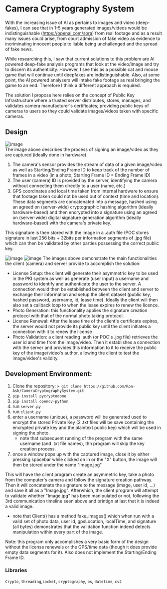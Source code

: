 # Camera Cryptography System
With the increasing issue of AI as pertains to images and video (deep-fakes), I can see that in 1-5 years generated images/videos would be indistinguishable (https://openai.com/sora) from real footage and as a result many issues could arise, from court admission of fake video as evidence to incriminating innocent people to liable being unchallenged and the spread of fake news.

While researching this, I saw that current solutions to this problem are AI powered deep-fake analysis programs that look at the video/image and try to discern its authenticity. However, I see this as a possible cat and mouse game that will continue until deepfakes are indistinguishable. Also, at some point, the AI powered analysers will intake fake footage as real bringing the game to an end. Therefore I think a different approach is required.

The solution I propose here relies on the concept of Public Key Infrastructure where a trusted server distributes, stores, manages, and validates camera manufacturer's certificates; providing public keys of cameras to users so they could validate images/videos taken with specific cameras.

## Design
![image](https://github.com/Ron-Ash/CameraCryptographySystem/assets/37012505/0fcc7885-6854-4d19-af67-f3b89972e3b0)<br>
The image above describes the process of signing an image/video as they are captured (ideally done in hardware). 
  1. The camera's sensor provides the stream of data of a given image/video as well as Starting/Ending Frame ID to keep track of the number of frames in a video (in a photo, Starting Frame ID = Ending Frame ID) 
  3. The user (camera) ID is provided by the server, identifying the camera without connecting them directly to a user (name, etc.)
  4. GPS coordinates and local time taken from internal hardware to ensure that footage taken could not be used out of context (time and location).
These data segments are concatenated into a message, hashed using an agreed on (server-wide) cryptographic hashing algorithm (ideally hardware-based) and then encrypted into a signature using an agreed on (server-wide) digital signature generation algorithm (ideally hardware-based) with the camera's private key.

This signature is then stored with the image in a .auth file (POC stores signature in last 256 bits + 32bits per information segments of .jpg file) which can then be validated by other parties possessing the correct public key.

![image](https://github.com/Ron-Ash/CameraCryptographySystem/assets/37012505/4a6e0bf6-6a7b-40a3-8ec6-216cb371759b)
![image](https://github.com/Ron-Ash/CameraCryptographySystem/assets/37012505/53083f57-f377-4e52-ba9f-311ca354de74)
The images above demonstrate the main functionalities the client (camera) and server provide to accomplish the solution:
- License Setup: the client will generate their asymmetric key to be used in the PKI system as well as generate (user input) a username and password to identify and authenticate the user to the server. A connection would then be established between the client and server to exchange their information and setup the client dataset (public key, hashed password, username, id, lease time). Ideally the client will then also set a callback loop to when the lease expires to renew the licence.
- Photo Generation: this functionality applies the signature creation protocol with that of the normal photo taking protocol.
- License Renewal:  After the lease time of the client's certificate expires, the server would not provide its public key until the client initiates a connection with it to renew the license
- Photo Validation:  a client reading .auth (or POC's .jpg file) retrieves the user id and time from the image/video. Then it establishes a connection with the server and provides this information to it to receive the public key of the image/video's author, allowing the client to test the image/video's validity. 

## Development Environment:
1. Clone the repository:  ``` > git clone https://github.com/Ron-Ash/CameraCryptographySystem.git ```
2. ```pip install pycryptodome```
3. ```pip install opencv-python```
4. run ``` server.py ```
5. run ``` client.py ```
6. enter a username (unique), a password will be generated used to encrypt the stored Private Key (2 .txt files will be save containing the encrypted private key and the plaintext public key) which will be used in signing the photo.
    - note that subsequent running of the program with the same username (and .txt file names), thh program will skip the key creation process.
7. once a window pops up with the captured image, close it by either pressing spacebar while clicked on in or the "X" button, the image will then be stored under the name "Image.jpg"

This will have the client program create an asymmetric key, take a photo from the computer's camera and follow the signature creation pathway. Then it will concatenate the signature to the message (image, user id, ...) and save it all as a "Image.jpg". Afterwhich, the client program will attempt to validate whether "Image.jpg" has been manipulated or not, following the 3rd communication timeline seen above and printign at last that it is indeed a valid image.
  - note that Client() has a method fake_images() which when run with a valid set of photo data, user id, gpsLocation, localTime, and signature (all bytes) demonstrates that the validation function indeed detects manipulation within every part of the image.

Note: this program only accomplishes a very basic form of the design without the license renewals or the GPS/time data (though it does provide empty data segments for it). Also does not implement the Starting/Ending Frame ID.

### Libraries
``` Crypto ```, ``` threading ```,``` socket ```, ```cryptography```, ```os```, ```datetime```, ```cv2```